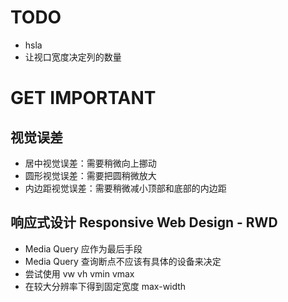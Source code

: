 # TODO

- hsla
- 让视口宽度决定列的数量

# GET IMPORTANT

## 视觉误差

- 居中视觉误差：需要稍微向上挪动
- 圆形视觉误差：需要把圆稍微放大
- 内边距视觉误差：需要稍微减小顶部和底部的内边距

## 响应式设计 Responsive Web Design - RWD

- Media Query 应作为最后手段
- Media Query 查询断点不应该有具体的设备来决定
- 尝试使用 vw vh vmin vmax
- 在较大分辨率下得到固定宽度 max-width
